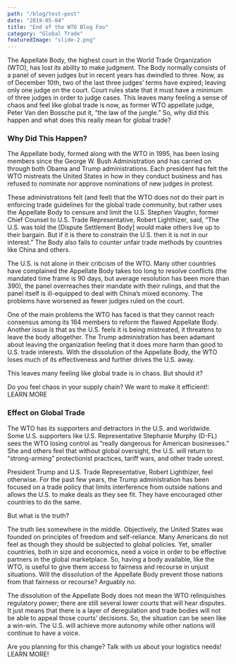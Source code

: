```yaml
---
path: "/blog/test-post"
date: "2019-05-04"
title: "End of the WTO Blog Foo"
category: "Global Trade"
featuredImage: "slide-2.png"
---
```


The Appellate Body, the highest court in the World Trade Organization (WTO), has lost its ability to make judgment. The Body normally consists of a panel of seven judges but in recent years has dwindled to three. Now, as of December 10th, two of the last three judges’ terms have expired; leaving only one judge on the court. Court rules state that it must have a minimum of three judges in order to judge cases. This leaves many feeling a sense of chaos and feel like global trade is now, as former WTO appellate judge, Peter Van den Bossche put it, “the law of the jungle.” So, why did this happen and what does this really mean for global trade?

### Why Did This Happen?

The Appellate body, formed along with the WTO in 1995, has been losing members since the George W. Bush Administration and has carried on through both Obama and Trump administrations. Each president has felt the WTO mistreats the United States in how in they conduct business and has refused to nominate nor approve nominations of new judges in protest.

These administrations felt (and feel) that the WTO does not do their part in enforcing trade guidelines for the global trade community, but rather uses the Appellate Body to censure and limit the U.S. Stephen Vaughn, former Chief Counsel to U.S. Trade Representative, Robert Lighthizer, said, “The U.S. was told the [Dispute Settlement Body] would make others live up to their bargain. But if it is there to constrain the U.S. then it is not in our interest.” The Body also fails to counter unfair trade methods by countries like China and others.

The U.S. is not alone in their criticism of the WTO. Many other countries have complained the Appellate Body takes too long to resolve conflicts (the mandated time frame is 90 days, but average resolution has been more than 390), the panel overreaches their mandate with their rulings, and that the panel itself is ill-equipped to deal with China’s mixed economy. The problems have worsened as fewer judges ruled on the court.

One of the main problems the WTO has faced is that they cannot reach consensus among its 164 members to reform the flawed Appellate Body. Another issue is that as the U.S. feels it is being mistreated, it threatens to leave the body altogether. The Trump administration has been adamant about leaving the organization feeling that it does more harm than good to U.S. trade interests. With the dissolution of the Appellate Body, the WTO loses much of its effectiveness and further drives the U.S. away.

This leaves many feeling like global trade is in chaos. But should it?

Do you feel chaos in your supply chain? We want to make it efficient!: LEARN MORE

### Effect on Global Trade

The WTO has its supporters and detractors in the U.S. and worldwide. Some U.S. supporters like U.S. Representative Stephanie Murphy (D-FL) sees the WTO losing control as “really dangerous for American businesses.” She and others feel that without global oversight, the U.S. will return to “strong-arming” protectionist practices, tariff wars, and other trade unrest.

President Trump and U.S. Trade Representative, Robert Lighthizer, feel otherwise. For the past few years, the Trump administration has been focused on a trade policy that limits interference from outside nations and allows the U.S. to make deals as they see fit. They have encouraged other countries to do the same.

But what is the truth?

The truth lies somewhere in the middle. Objectively, the United States was founded on principles of freedom and self-reliance. Many Americans do not feel as though they should be subjected to global policies. Yet, smaller countries, both in size and economics, need a voice in order to be effective partners in the global marketplace. So, having a body available, like the WTO, is useful to give them access to fairness and recourse in unjust situations. Will the dissolution of the Appellate Body prevent those nations from that fairness or recourse? Arguably no.

The dissolution of the Appellate Body does not mean the WTO relinquishes regulatory power; there are still several lower courts that will hear disputes. It just means that there is a layer of deregulation and trade bodies will not be able to appeal those courts’ decisions. So, the situation can be seen like a win-win. The U.S. will achieve more autonomy while other nations will continue to have a voice.

Are you planning for this change? Talk with us about your logistics needs! LEARN MORE!
